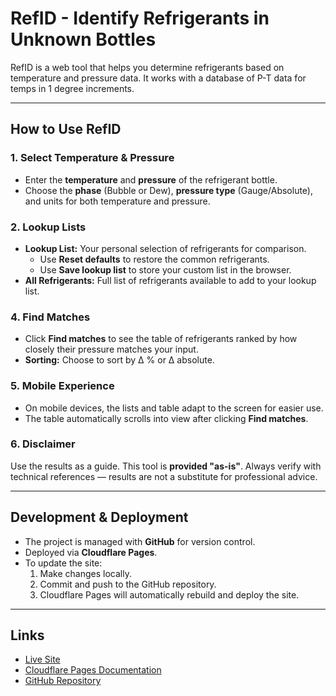 # RefID - Identify Refrigerants in Unknown Bottles

RefID is a web tool that helps you determine refrigerants based on temperature and pressure data. It works with a database of P-T data for temps in 1 degree increments.

---

## **How to Use RefID**

### 1. **Select Temperature & Pressure**
- Enter the **temperature** and **pressure** of the refrigerant bottle.
- Choose the **phase** (Bubble or Dew), **pressure type** (Gauge/Absolute), and units for both temperature and pressure.

### 2. **Lookup Lists**
- **Lookup List:** Your personal selection of refrigerants for comparison.  
  - Use **Reset defaults** to restore the common refrigerants.  
  - Use **Save lookup list** to store your custom list in the browser.
- **All Refrigerants:** Full list of refrigerants available to add to your lookup list. 

### 4. **Find Matches**
- Click **Find matches** to see the table of refrigerants ranked by how closely their pressure matches your input.  
- **Sorting:** Choose to sort by Δ % or Δ absolute.

### 5. **Mobile Experience**
- On mobile devices, the lists and table adapt to the screen for easier use.  
- The table automatically scrolls into view after clicking **Find matches**.

### 6. **Disclaimer**
Use the results as a guide. This tool is **provided "as-is"**. Always verify with technical references — results are not a substitute for professional advice.

---

## **Development & Deployment**

- The project is managed with **GitHub** for version control.
- Deployed via **Cloudflare Pages**.
- To update the site:
  1. Make changes locally.
  2. Commit and push to the GitHub repository.
  3. Cloudflare Pages will automatically rebuild and deploy the site.

---

## **Links**
- [Live Site](https://refid.net)  
- [Cloudflare Pages Documentation](https://developers.cloudflare.com/pages)  
- [GitHub Repository](https://github.com/oliemery311/refid)
